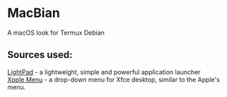 # MacBian
A macOS look for Termux Debian
## Sources used:
[LightPad](https://github.com/libredeb/lightpad) - a lightweight, simple and powerful application launcher<br>
[Xpple Menu](https://www.xfce-look.org/p/1529470) - a drop-down menu for Xfce desktop, similar to the Apple's menu.
